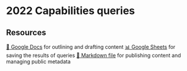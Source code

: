 # 2022 Capabilities queries

<!--
  This directory contains all of the 2022 Capabilities chapter queries.

  Each query should have a corresponding `metric_name.sql` file.
  Note that readers are linked to this directory, so try to make the SQL file names descriptive for easy browsing.

  Analysts: if helpful, you can use this README to give additional info about the queries.
-->

## Resources

[📄 Google Docs][~google-doc] for outlining and drafting content
[📊 Google Sheets][~google-sheets] for saving the results of queries
[📝 Markdown file][~chapter-markdown] for publishing content and managing public metadata

[~google-doc]: https://docs.google.com/document/d/1-0dZd1Skd3PU20YtDn9rYEaysyLmCdi70s_hkyRdBFc/edit?usp=sharing
[~google-sheets]: https://docs.google.com/spreadsheets/d/13S9FRj8OPRtoMPb94jFh6pPNz3lNS9yztIaorZYe288/edit?usp=sharing
[~chapter-markdown]: https://github.com/HTTPArchive/almanac.httparchive.org/tree/main/src/content/en/2022/capabilities.md